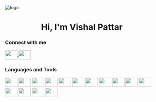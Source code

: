 ![logo](https://cdn-gcp.new.marutitech.com/machine_learning_concept_3d_rendering_ai_robot_with_graphic_hud_interface_1_363805a172.jpg)

<h1 align="center">Hi, I'm Vishal Pattar</h1>

<h3 align="left">Connect with me</h3>
<p align="left">
    <a href="#" target="_blank">
        <img align="center" src="https://cdn.jsdelivr.net/gh/devicons/devicon/icons/linkedin/linkedin-original.svg" height="30" width="40" />
    </a>
    <a href="#" target="_blank">
        <img align="center" src="https://cdn.jsdelivr.net/gh/devicons/devicon/icons/twitter/twitter-original.svg" height="30" width="40" />  
    </a>
</p>

<h3 align="left">Languages and Tools</h3>
<p align="left">
    <img src="https://cdn.jsdelivr.net/gh/devicons/devicon/icons/python/python-original.svg" height="30" width="40" />
    <img src="https://cdn.jsdelivr.net/gh/devicons/devicon/icons/c/c-original.svg" height="30" width="40" />
    <img src="https://cdn.jsdelivr.net/gh/devicons/devicon/icons/cplusplus/cplusplus-original.svg" height="30" width="40" />
    <img src="https://cdn.jsdelivr.net/gh/devicons/devicon/icons/java/java-original.svg" height="30" width="40" />                    
    <img src="https://cdn.jsdelivr.net/gh/devicons/devicon/icons/html5/html5-original.svg" height="30" width="40" />
    <img src="https://cdn.jsdelivr.net/gh/devicons/devicon/icons/css3/css3-original.svg" height="30" width="40" />
    <img src="https://cdn.jsdelivr.net/gh/devicons/devicon/icons/javascript/javascript-original.svg" height="30" width="40" />
    <img src="https://cdn.jsdelivr.net/gh/devicons/devicon/icons/php/php-original.svg" height="30" width="40" />
    <img src="https://cdn.jsdelivr.net/gh/devicons/devicon/icons/mysql/mysql-original-wordmark.svg" height="30" width="40" />
    <img src="https://cdn.jsdelivr.net/gh/devicons/devicon/icons/postgresql/postgresql-original.svg" height="30" width="40" />
    <img src="https://cdn.jsdelivr.net/gh/devicons/devicon/icons/figma/figma-original.svg" height="30" width="40" />
    <img src="https://cdn.jsdelivr.net/gh/devicons/devicon/icons/flask/flask-original.svg" height="30" width="40" />
    <img src="https://cdn.jsdelivr.net/gh/devicons/devicon/icons/arduino/arduino-original.svg" height="30" width="40" />
    <img src="https://cdn.jsdelivr.net/gh/devicons/devicon/icons/tensorflow/tensorflow-original.svg" height="30" width="40" />
    <img src="https://cdn.jsdelivr.net/gh/devicons/devicon/icons/bootstrap/bootstrap-original.svg" height="30" width="40" />
</p>





